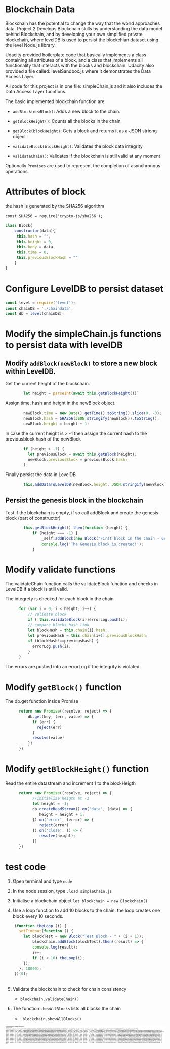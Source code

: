 # Blockchain Data

Blockchain has the potential to change the way that the world approaches data. Project 2 Develops Blockchain skills by understanding the data model behind Blockchain, and by developing your own simplified private blockchain, where levelDB is used to persist the blockchian dataset using the level Node.js library.

Udacity provided boilerplate code that basically implements a class containing all attributes of a block, and a class that implements all functionality that interacts with the blocks and blockchain. Udacity also provided a file called: levelSandbox.js where it demonstrates the Data Access Layer.

All code for this project is in one file: simpleChain.js and it also includes the Data Access Layer fucntions. 

The basic implemented blockchain function are:

  + `addBlock(newBlock)`: Adds a new block to the chain.

  + `getBlockHeight()`: Counts all the blocks in the chain.

  + `getBlock(blockHeight)`: Gets a block and returns it as a JSON striong object

  + `validateBlock(blockHeight)`: Validates the block data integrity

  + `validateChain()`: Validates if the blockchain is still valid at any moment

Optionally `Promises` are used to represent the completion of asynchronous operations. 

# Attributes of block
the hash is generated by the SHA256 algorithm

`const SHA256 = require('crypto-js/sha256');`


``` javascript
class Block{
	constructor(data){
     this.hash = "",
     this.height = 0,
     this.body = data,
     this.time = 0,
     this.previousBlockHash = ""
    }
}
```
# Configure LevelDB to persist dataset
``` javascript
const level = require('level');
const chainDB = './chaindata';
const db = level(chainDB);
```

# Modify the simpleChain.js functions to persist data with levelDB

## Modify `addBlock(newBlock)` to store a new block within LevelDB.

Get the current height of the blockchain.

``` javascript
        let height = parseInt(await this.getBlockHeight())`
```
Assign time, hash and height in the newBlock object.
``` javascript
        newBlock.time = new Date().getTime().toString().slice(0, -3);
        newBlock.hash = SHA256(JSON.stringify(newBlock)).toString();
        newBlock.height = height + 1;
```
In case the current height is > -1 then assign the current hash to the previousblock hash of the newBlock
``` javascript
        if (height > -1) {
          let previousBlock = await this.getBlock(height);
          newBlock.previousBlock = previousBlock.hash;
        }
```
Finally persist the data in LevelDB
``` javascript
        this.addDataToLevelDB(newBlock.height, JSON.stringify(newBlock))
``` 

## Persist the genesis block in the blockchain
Test if the blockchain is empty, if so call addBlock and create the genesis block (part of constructor)
``` javascript
        this.getBlockHeight().then(function (height) {
            if (height === -1) {
                _self.addBlock(new Block("First block in the chain - Genesis block"));
                console.log('The Genesis block is created!');
            } 
```

# Modify validate functions
The validateChain function calls the validateBlock function and checks in LevelDB if a block is still valid. 

The integrety is checked for each block in the chain
```javascript
      for (var i = 0; i < height; i++) {
          // validate block
          if (!this.validateBlock(i))errorLog.push(i);
          // compare blocks hash link
          let blockHash = this.chain[i].hash;
          let previousHash = this.chain[i+1].previousBlockHash;
          if (blockHash!==previousHash) {
            errorLog.push(i);
          }
      }
```
The errors are pushed into an errorLog if the integrity is violated. 

# Modify `getBlock()` function
The db.get function inside Promise
``` javascript
      return new Promise((resolve, reject) => {
          db.get(key, (err, value) => {
            if (err) {
              reject(err)
            }
            resolve(value)
          })
      })
```

# Modify `getBlockHeight()` function
Read the entire datastream and increment 1 to the blockHeigth
``` javascript
      return new Promise((resolve, reject) => {
            //initialize heigth at -1
            let height = -1;
            db.createReadStream().on('data', (data) => {
               height = height + 1;
            }).on('error', (error) => {
               reject(error)
            }).on('close', () => {
               resolve(height);
            })
      })
```
# test code

1. Open terminal and type `node`

2. In the node session, type `.load simpleChain.js`

3. Initialise a blockchain object `let blockchain = new Blockchain()`

4. Use a loop function to add 10 blocks to the chain. the loop creates one block every 10 seconds.
``` javascript
    (function theLoop (i) {
      setTimeout(function () {
        let blockTest = new Block("Test Block - " + (i + 1));
            blockchain.addBlock(blockTest).then((result) => {
            console.log(result);
            i++;
            if (i < 10) theLoop(i);
        });
      }, 10000);
    })(0);
  
  ```

5. Validate the blockchain to check for chain consistency

    + ```blockchain.validateChain()```

6. The function `showAllBlocks` lists all blocks the chain

    + ``` blockchain.showAllBlocks()```

![Node and Load command](./images/resultAttributeChange.png)













